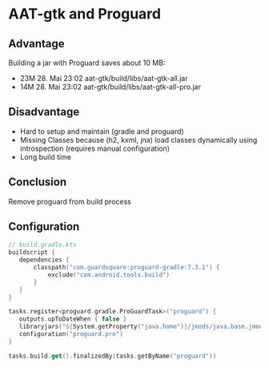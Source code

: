 # AAT-gtk and Proguard

## Advantage

Building a jar with Proguard saves about 10 MB:

- 23M 28. Mai 23:02 aat-gtk/build/libs/aat-gtk-all.jar
- 14M 28. Mai 23:02 aat-gtk/build/libs/aat-gtk-all-pro.jar

## Disadvantage

- Hard to setup and maintain (gradle and proguard)
- Missing Classes because (h2, kxml, jna) load classes dynamically using introspection (requires manual configuration)
- Long build time

## Conclusion

 Remove proguard from build process

 ## Configuration

 ```kotlin
// build.gradle.kts
buildscript {
    dependencies {
        classpath("com.guardsquare:proguard-gradle:7.3.1") {
            exclude("com.android.tools.build")
        }
    }
}

tasks.register<proguard.gradle.ProGuardTask>("proguard") {
    outputs.upToDateWhen { false }
    libraryjars("${System.getProperty("java.home")}/jmods/java.base.jmod")
    configuration("proguard.pro")
}

tasks.build.get().finalizedBy(tasks.getByName("proguard"))

```
